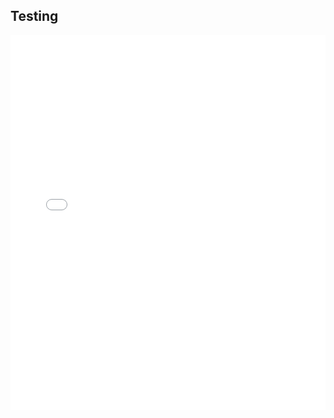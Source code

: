 ## Testing


<iframe src="/Assets/Bokeh/Flamengo_xg_vs_xga.html"
    sandbox="allow-same-origin allow-scripts"
    width="100%"
    height="600"
    scrolling="no"
    seamless="seamless"
    frameborder="0">
</iframe>
